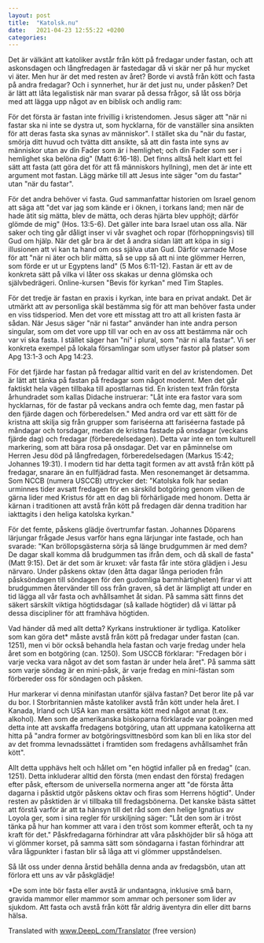 ```yaml
---
layout: post
title:  "Katolsk.nu"
date:   2021-04-23 12:55:22 +0200
categories: 
---
```


Det är välkänt att katoliker avstår från kött på fredagar under fastan, och att askonsdagen och långfredagen är fastedagar då vi skär ner på hur mycket vi äter. Men hur är det med resten av året? Borde vi avstå från kött och fasta på andra fredagar? Och i synnerhet, hur är det just nu, under påsken? Det är lätt att låta legalistisk när man svarar på dessa frågor, så låt oss börja med att lägga upp något av en biblisk och andlig ram:

För det första är fastan inte frivillig i kristendomen. Jesus säger att "när ni fastar ska ni inte se dystra ut, som hycklarna, för de vanställer sina ansikten för att deras fasta ska synas av människor". I stället ska du "när du fastar, smörja ditt huvud och tvätta ditt ansikte, så att din fasta inte syns av människor utan av din Fader som är i hemlighet; och din Fader som ser i hemlighet ska belöna dig" (Matt 6:16-18). Det finns alltså helt klart ett fel sätt att fasta (att göra det för att få människors hyllning), men det är inte ett argument mot fastan. Lägg märke till att Jesus inte säger "om du fastar" utan "när du fastar".

För det andra behöver vi fasta. Gud sammanfattar historien om Israel genom att säga att "det var jag som kände er i öknen, i torkans land; men när de hade ätit sig mätta, blev de mätta, och deras hjärta blev upphöjt; därför glömde de mig" (Hos. 13:5-6). Det gäller inte bara Israel utan oss alla. När saker och ting går dåligt inser vi vår svaghet och ropar (förhoppningsvis) till Gud om hjälp. När det går bra är det å andra sidan lätt att köpa in sig i illusionen att vi kan ta hand om oss själva utan Gud. Därför varnade Mose för att "när ni äter och blir mätta, så se upp så att ni inte glömmer Herren, som förde er ut ur Egyptens land" (5 Mos 6:11-12). Fastan är ett av de konkreta sätt på vilka vi låter oss skakas ur denna glömska och självbedrägeri.
Online-kursen "Bevis för kyrkan" med Tim Staples.

För det tredje är fastan en praxis i kyrkan, inte bara en privat andakt. Det är utmärkt att av personliga skäl bestämma sig för att man behöver fasta under en viss tidsperiod. Men det vore ett misstag att tro att all kristen fasta är sådan. När Jesus säger "när ni fastar" använder han inte andra person singular, som om det vore upp till var och en av oss att bestämma när och var vi ska fasta. I stället säger han "ni" i plural, som "när ni alla fastar". Vi ser konkreta exempel på lokala församlingar som utlyser fastor på platser som Apg 13:1-3 och Apg 14:23.

För det fjärde har fastan på fredagar alltid varit en del av kristendomen. Det är lätt att tänka på fastan på fredagar som något modernt. Men det går faktiskt hela vägen tillbaka till apostlarnas tid. En kristen text från första århundradet som kallas Didache instruerar: "Låt inte era fastor vara som hycklarnas, för de fastar på veckans andra och femte dag, men fastar på den fjärde dagen och förberedelsen." Med andra ord var ett sätt för de kristna att skilja sig från grupper som fariséerna att fariséerna fastade på måndagar och torsdagar, medan de kristna fastade på onsdagar (veckans fjärde dag) och fredagar (förberedelsedagen). Detta var inte en tom kulturell markering, som att bära rosa på onsdagar. Det var en påminnelse om Herren Jesu död på långfredagen, förberedelsedagen (Markus 15:42; Johannes 19:31). I modern tid har detta tagit formen av att avstå från kött på fredagar, snarare än en fullfjädrad fasta. Men resonemanget är detsamma. Som NCCB (numera USCCB) uttrycker det: "Katolska folk har sedan urminnes tider avsatt fredagen för en särskild botgöring genom vilken de gärna lider med Kristus för att en dag bli förhärligade med honom. Detta är kärnan i traditionen att avstå från kött på fredagen där denna tradition har iakttagits i den heliga katolska kyrkan."

För det femte, påskens glädje övertrumfar fastan. Johannes Döparens lärjungar frågade Jesus varför hans egna lärjungar inte fastade, och han svarade: "Kan bröllopsgästerna sörja så länge brudgummen är med dem? De dagar skall komma då brudgummen tas ifrån dem, och då skall de fasta" (Matt 9:15). Det är det som är kruxet: vår fasta får inte störa glädjen i Jesu närvaro. Under påskens oktav (den åtta dagar långa perioden från påsksöndagen till söndagen för den gudomliga barmhärtigheten) firar vi att brudgummen återvänder till oss från graven, så det är lämpligt att under en tid lägga all vår fasta och avhållsamhet åt sidan. På samma sätt finns det säkert särskilt viktiga högtidsdagar (så kallade högtider) då vi lättar på dessa discipliner för att framhäva högtiden.


Vad händer då med allt detta? Kyrkans instruktioner är tydliga. Katoliker som kan göra det* måste avstå från kött på fredagar under fastan (can. 1251), men vi bör också behandla hela fastan och varje fredag under hela året som en botgöring (can. 1250). Som USCCB förklarar: "Fredagen bör i varje vecka vara något av det som fastan är under hela året". På samma sätt som varje söndag är en mini-påsk, är varje fredag en mini-fästan som förbereder oss för söndagen och påsken.

Hur markerar vi denna minifastan utanför själva fastan? Det beror lite på var du bor. I Storbritannien måste katoliker avstå från kött under hela året. I Kanada, Irland och USA kan man ersätta kött med något annat (t.ex. alkohol). Men som de amerikanska biskoparna förklarade var poängen med detta inte att avskaffa fredagens botgöring, utan att uppmana katolikerna att hitta på "andra former av botgöringsvittnesbörd som kan bli en lika stor del av det fromma levnadssättet i framtiden som fredagens avhållsamhet från kött".

Allt detta upphävs helt och hållet om "en högtid infaller på en fredag" (can. 1251). Detta inkluderar alltid den första (men endast den första) fredagen efter påsk, eftersom de universella normerna anger att "de första åtta dagarna i påsktid utgör påskens oktav och firas som Herrens högtid". Under resten av påsktiden är vi tillbaka till fredagsbönerna. Det kanske bästa sättet att förstå varför är att ta hänsyn till det råd som den helige Ignatius av Loyola ger, som i sina regler för urskiljning säger: "Låt den som är i tröst tänka på hur han kommer att vara i den tröst som kommer efteråt, och ta ny kraft för det." Påskfredagarna förhindrar att våra påskhöjder blir så höga att vi glömmer korset, på samma sätt som söndagarna i fastan förhindrar att våra lågpunkter i fastan blir så låga att vi glömmer uppståndelsen.

Så låt oss under denna årstid behålla denna anda av fredagsbön, utan att förlora ett uns av vår påskglädje!

*De som inte bör fasta eller avstå är undantagna, inklusive små barn, gravida mammor eller mammor som ammar och personer som lider av sjukdom. Att fasta och avstå från kött får aldrig äventyra din eller ditt barns hälsa.

Translated with www.DeepL.com/Translator (free version)
